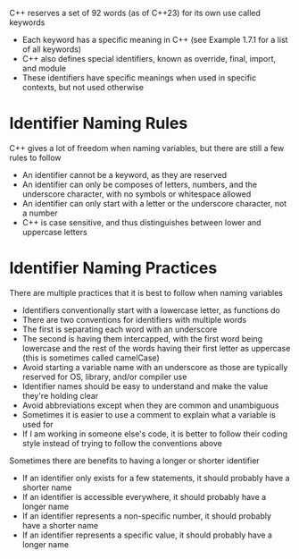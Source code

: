 C++ reserves a set of 92 words (as of C++23) for its own use called keywords
- Each keyword has a specific meaning in C++ (see Example 1.7.1 for a list of all keywords)
- C++ also defines special identifiers, known as override, final, import, and module
- These identifiers have specific meanings when used in specific contexts, but not used otherwise

# Identifier Naming Rules
C++ gives a lot of freedom when naming variables, but there are still a few rules to follow
- An identifier cannot be a keyword, as they are reserved
- An identifier can only be composes of letters, numbers, and the underscore character, with no symbols or whitespace allowed
- An identifier can only start with a letter or the underscore character, not a number
- C++ is case sensitive, and thus distinguishes between lower and uppercase letters

# Identifier Naming Practices
There are multiple practices that it is best to follow when naming variables
- Identifiers conventionally start with a lowercase letter, as functions do
- There are two conventions for identifiers with multiple words
- The first is separating each word with an underscore
- The second is having them intercapped, with the first word being lowercase and the rest of the words having their first letter as uppercase (this is sometimes called camelCase)
- Avoid starting a variable name with an underscore as those are typically reserved for OS, library, and/or compiler use
- Identifier names should be easy to understand and make the value they're holding clear
- Avoid abbreviations except when they are common and unambiguous
- Sometimes it is easier to use a comment to explain what a variable is used for
- If I am working in someone else's code, it is better to follow their coding style instead of trying to follow the conventions above

Sometimes there are benefits to having a longer or shorter identifier
- If an identifier only exists for a few statements, it should probably have a shorter name
- If an identifier is accessible everywhere, it should probably have a longer name
- If an identifier represents a non-specific number, it should probably have a shorter name
- If an identifier represents a specific value, it should probably have a longer name

